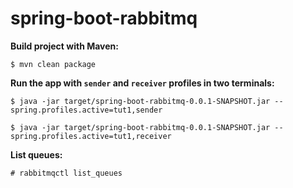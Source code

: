 # spring-boot-rabbitmq

**Build project with Maven:**

```console
$ mvn clean package
```

**Run the app with `sender` and `receiver` profiles in two terminals:**

```console
$ java -jar target/spring-boot-rabbitmq-0.0.1-SNAPSHOT.jar --spring.profiles.active=tut1,sender

$ java -jar target/spring-boot-rabbitmq-0.0.1-SNAPSHOT.jar --spring.profiles.active=tut1,receiver
```

**List queues:**

```console
# rabbitmqctl list_queues
```
